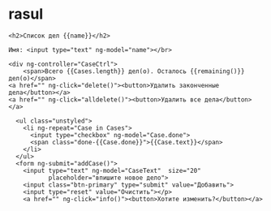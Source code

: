 # rasul
<!doctype html>
<html lang="en" ng-app>
<head>
  <meta charset="UTF-8">
  <title>СПИСОК ДЕЛ</title>
  <link rel="stylesheet" href="bower_components/bootstrap/dist/css/bootstrap.css">
  <link rel="stylesheet" href="Case.css">
  <script src="https://ajax.googleapis.com/ajax/libs/angularjs/1.2.26/angular.js"></script>
  <script src="bower_components/angular/angular.js"></script>
  <script src="controllers.js"></script>

</head>
<body>

	<h2>Список дел {{name}}</h2>

	Имя: <input type="text" ng-model="name"></br>
	
	<div ng-controller="CaseCtrl">
		<span>Всего {{Cases.length}} дел(о). Осталось {{remaining()}} дел(о)</span>
    <a href="" ng-click="delete()"><button>Удалить законченные дела</button></a>
    <a href="" ng-click="alldelete()"><button>Удалить все дела</button></a>
		
      <ul class="unstyled">
        <li ng-repeat="Case in Cases">
          <input type="checkbox" ng-model="Case.done">
          <span class="done-{{Case.done}}">{{Case.text}}</span>
        </li>
      </ul>
      <form ng-submit="addCase()">
        <input type="text" ng-model="CaseText"  size="20"
               placeholder="впишите новое дело">
        <input class="btn-primary" type="submit" value="Добавить">
        <input type="reset" value="Очистить"></p> 
        <a href="" ng-click="info()"><button>Хотите изменить?</button></a>

</body>
</html>
